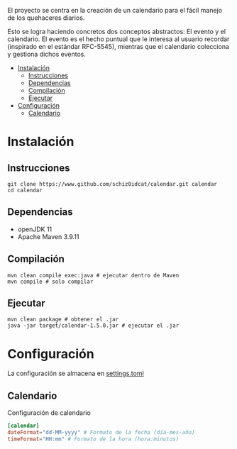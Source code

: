 El proyecto se centra en la creación de un calendario para el fácil manejo de los quehaceres diarios.

Esto se logra haciendo concretos dos conceptos abstractos: El evento y el calendario. El evento es el hecho puntual que le interesa al usuario recordar (inspirado en el estándar RFC-5545), mientras que el calendario colecciona y gestiona dichos eventos.

* [Instalación](#Instalación)
    * [Instrucciones](#Instrucciones)
    * [Dependencias](#Dependencias)
    * [Compilación](#Compilación)
    * [Ejecutar](#Ejecutar)
* [Configuración](#Configuración)
    * [Calendario](#Calendario)

# Instalación
## Instrucciones
```
git clone https://www.github.com/schiz0idcat/calendar.git calendar
cd calendar
```

## Dependencias
- openJDK 11
- Apache Maven 3.9.11

## Compilación
```
mvn clean compile exec:java # ejecutar dentro de Maven
mvn compile # solo compilar
```

## Ejecutar
```
mvn clean package # obtener el .jar
java -jar target/calendar-1.5.0.jar # ejecutar el .jar
```

# Configuración
La configuración se almacena en [settings.toml](./resources/settings.toml)

## Calendario
Configuración de calendario

```toml
[calendar]
dateFormat="dd-MM-yyyy" # Formato de la fecha (día-mes-año)
timeFormat="HH:mm" # Formato de la hora (hora:minutos)
```
